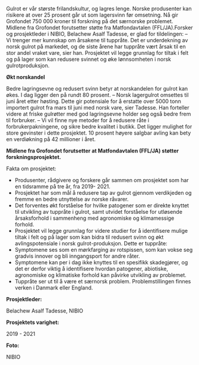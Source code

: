 Gulrot er vår største frilandskultur, og lagres lenge. Norske produsenter kan risikere at over 25 prosent går ut som lagersvinn før omsetning. Nå gir Grofondet 750 000 kroner til forskning på det særnorske problemet. Midlene fra Grofondet forutsetter støtte fra Matfondavtalen (FFL/JA).Forsker og prosjektleder i NIBIO, Belachew Asalf Tadesse, er glad for tildelingen: – Vi trenger mer kunnskap om årsakene til tuppråte. Det er underdekning av norsk gulrot på markedet, og de siste årene har tuppråte vært årsak til en stor andel vraket vare, sier han. Prosjektet vil legge grunnlag for tiltak i felt og på lager som kan redusere svinnet og øke lønnsomheten i norsk gulrotproduksjon.

**Økt norskandel**

Bedre lagringsevne og redusert svinn betyr at norskandelen for gulrot kan økes. I dag ligger den på rundt 80 prosent. – Norsk lagergulrot omsettes til juni året etter høsting. Dette gir potensiale for å erstatte over 5000 tonn importert gulrot fra mars til juni med norsk vare, sier Tadesse. Han forteller videre at friske gulrøtter med god lagringsevne holder seg også bedre frem til forbruker. – Vi vil finne nye metoder for å redusere råte i forbrukerpakningene, og sikre bedre kvalitet i butikk. Det ligger mulighet for store gevinster i dette prosjektet. 10 prosent høyere salgbar avling kan bety en verdiøkning på 42 millioner i året.

**Midlene fra Grofondet forutsetter at Matfondavtalen (FFL/JA) støtter forskningsprosjektet.** 

Fakta om prosjektet: 
* Produsenter, rådgivere og forskere går sammen om prosjektet som har en tidsramme på tre år, fra 2019- 2021.
* Prosjektet har som mål å redusere tap av gulrot gjennom verdikjeden og fremme en bedre utnyttelse av norske råvarer.
* Det forventes økt forståelse for hvilke patogener som er direkte knyttet til utvikling av tuppråte i gulrot, samt utvidet forståelse for utløsende årsaksforhold i sammenheng med agronomiske og klimamessige forhold.
* Prosjektet vil legge grunnlag for videre studier for å identifisere mulige tiltak i felt og på lager som kan bidra til redusert svinn og økt avlingspotensiale i norsk gulrot-produksjon.
Dette er tuppråte: 
* Symptomene ses som en mørkfarging av rotspissen, som kan vokse seg gradvis innover og bli inngangsport for andre råter.
* Symptomene kan per i dag ikke knyttes til en spesifikk skadegjører, og det er derfor viktig å identifisere hvordan patogener, abiotiske, agronomiske og klimatiske forhold kan påvirke utvikling av problemet.
* Tuppråte ser ut til å være et særnorsk problem. Problemstillingen finnes verken i Danmark eller England.

**Prosjektleder:** 

Belachew Asalf Tadesse, NIBIO

**Prosjektets varighet:** 

2019 - 2021

**Foto:** 

NIBIO
